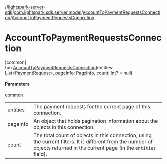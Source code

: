 //[lightspark-server-sdk](../../../index.md)/[com.lightspark.sdk.server.model](../index.md)/[AccountToPaymentRequestsConnection](index.md)/[AccountToPaymentRequestsConnection](-account-to-payment-requests-connection.md)

# AccountToPaymentRequestsConnection

[common]\
fun [AccountToPaymentRequestsConnection](-account-to-payment-requests-connection.md)(entities: [List](https://kotlinlang.org/api/latest/jvm/stdlib/kotlin.collections/-list/index.html)&lt;[PaymentRequest](../-payment-request/index.md)&gt;, pageInfo: [PageInfo](../-page-info/index.md), count: [Int](https://kotlinlang.org/api/latest/jvm/stdlib/kotlin/-int/index.html)? = null)

#### Parameters

common

| | |
|---|---|
| entities | The payment requests for the current page of this connection. |
| pageInfo | An object that holds pagination information about the objects in this connection. |
| count | The total count of objects in this connection, using the current filters. It is different from the number of objects returned in the current page (in the `entities` field). |
